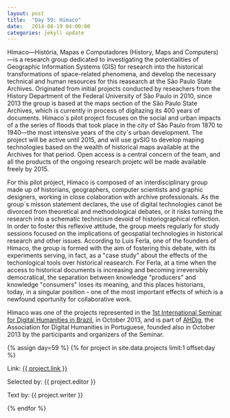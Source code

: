 ```yaml
---
layout: post
title:  "Day 59: Hímaco"
date:   2014-08-19 04:00:00
categories: jekyll update
---
```


<!-- Remember to change the date above -->

Hímaco—História, Mapas e Computadores (History, Maps and Computers)—is a research group dedicated to investigating the potentialities of Geographic Information Systems (GIS) for research into the historical transformations of space-related phenomena, and develop the necessary technical and human resources for this reasearch at the São Paulo State Archives. Originated from initial projects conducted by reseachers from the History Department of the Federal University of São Paulo in 2010, since 2013 the group is based at the maps section of the São Paulo State Archives, which is currently in process of digitazing its 400 years of documents. Himaco´s pilot project focuses on the social and urban impacts of a the series of floods that took place in the city of São Paulo from 1870 to 1940—the most intensive years of the city´s urban development. The project will be active until 2015, and will use gvSIG to develop maping technologies based on the wealth of historical maps available at the Archives for that period. Open access is a central concern of the team, and all the products of the ongoing research projetc will be made available freely by 2015.

For this pilot project, Himaco is composed of an interdisciplinary group made up of historians, geographers, computer scientists and graphic designers, working in close colaboration with archive professionals. As the group´s misson statement declares, the use of digital technologies canot be divorced from theoretical and methodological debates, or it risks turning the research into a schematic technicism devoid of historiographical reflection. In order to foster this reflexive  attitude, the group meets regularly for study sessions focused on the implications of geospatial technologies in historical research and other issues. According to Luis Ferla, one of the founders of Hímaco, the group is formed with the aim of fostering this debate, with its experiments serving, in fact, as a "case study" about the effects of the techonlogical tools over historical reasearch. For Ferla, at a time when the access to historical documents is increasing and becoming irreversibly democratical, the separation between knowledge "producers" and knowledge "consumers" loses its meaning, and this places historians, today, in a singular position - one of the most important effects of which is a newfound oportunity for collaborative work.

Hímaco was one of the projects represented in the [1st International Seminar for Digital Humanities in Brazil](http://seminariohumanidadesdigitais.wordpress.com/english/presentation/), in October 2013, and is part of [AHDig](http://ahdig.org/), the Association for Digital Humanities in Portuguese, founded also in October 2013 by the participants and organizers of the Seminar.



<!-- Remember to assign the day -->
{% assign day=59 %}
{% for project in site.data.projects limit:1 offset:day %}
<p>Link: <a href="{{ project.link }}">{{ project.link }}</a></p>
<p>Selected by: {{ project.editor }}</p>
<p>Text by: {{ project.writer }}</p>
{% endfor %}
